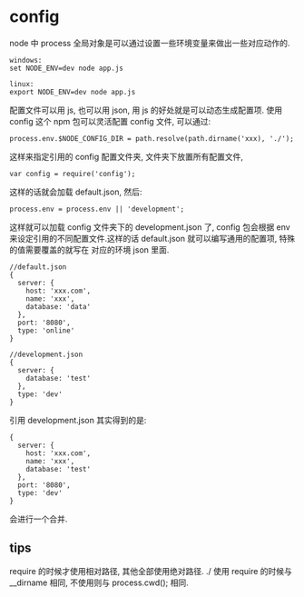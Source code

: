 # config

node 中 process 全局对象是可以通过设置一些环境变量来做出一些对应动作的.
```
windows:
set NODE_ENV=dev node app.js

linux:
export NODE_ENV=dev node app.js
```
配置文件可以用 js, 也可以用 json, 用 js 的好处就是可以动态生成配置项.
使用 config 这个 npm 包可以灵活配置 config 文件,  可以通过:
```
process.env.$NODE_CONFIG_DIR = path.resolve(path.dirname('xxx), './');
```
这样来指定引用的 config 配置文件夹, 文件夹下放置所有配置文件, 
```
var config = require('config');
```
这样的话就会加载 default.json, 然后:
```
process.env = process.env || 'development';
```
这样就可以加载 config 文件夹下的 development.json 了, config 包会根据 env 来设定引用的不同配置文件.这样的话 default.json 就可以编写通用的配置项, 特殊的值需要覆盖的就写在
对应的环境 json 里面.
```
//default.json
{
  server: {
    host: 'xxx.com',
    name: 'xxx',
    database: 'data'
  },
  port: '8080',
  type: 'online'
}

//development.json
{
  server: {
    database: 'test' 
  },
  type: 'dev'
}
```
引用 development.json 其实得到的是:
```
{
  server: {
    host: 'xxx.com',
    name: 'xxx',
    database: 'test'
  },
  port: '8080',
  type: 'dev'
}
```
会进行一个合并.



## tips
require 的时候才使用相对路径, 其他全部使用绝对路径. ./ 使用 require 的时候与 __dirname 相同, 不使用则与 process.cwd(); 相同.